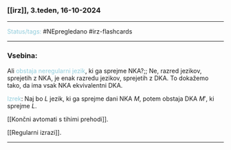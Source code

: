 ### [[irz]], 3.teden, 16-10-2024
---

<font color="#92cddc">Status/tags:</font> #NEpregledano #irz-flashcards

---

### Vsebina:

Ali <font color="#92cddc">obstaja neregularni jezik</font>, ki ga sprejme NKA?;; Ne, razred jezikov, sprejetih z NKA, je enak razredu jezikov, sprejetih z DKA. To dokažemo tako, da ima vsak NKA ekvivalentni DKA. 

<font color="#92cddc">Izrek</font>: Naj bo $L$ jezik, ki ga sprejme dani NKA $M$, potem obstaja DKA $M'$, ki sprejme $L$.

[[Končni avtomati s tihimi prehodi]].

[[Regularni izrazi]].

---